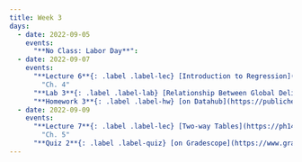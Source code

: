 ```yaml
---
title: Week 3
days:
  - date: 2022-09-05
    events:
      "**No Class: Labor Day**":
  - date: 2022-09-07
    events:
      "**Lecture 6**{: .label .label-lec} [Introduction to Regression](https://ph142-ucb.github.io/fa22/src/lec/006_Intro-to-regression.pdf)": 
        "Ch. 4"
      "**Lab 3**{: .label .label-lab} [Relationship Between Global Delivery Rates and GDP](https://publichealth.datahub.berkeley.edu/hub/user-redirect/git-pull?repo=https%3A%2F%2Fgithub.com%2Fph142-ucb%2Fph142-fa22&urlpath=rstudio%2F&branch=main) (Due September 9)":
      "**Homework 3**{: .label .label-hw} [on Datahub](https://publichealth.datahub.berkeley.edu/hub/user-redirect/git-pull?repo=https%3A%2F%2Fgithub.com%2Fph142-ucb%2Fph142-fa22&urlpath=rstudio%2F&branch=main)":
  - date: 2022-09-09
    events:
      "**Lecture 7**{: .label .label-lec} [Two-way Tables](https://ph142-ucb.github.io/fa22/src/lec/007_Two-way-tables.pdf)":
        "Ch. 5"
      "**Quiz 2**{: .label .label-quiz} [on Gradescope](https://www.gradescope.com/courses/412128/assignments/2232741) (Due 5:00 PM PST)":
---
```

